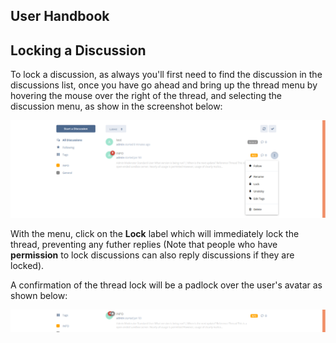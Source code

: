 ## User Handbook

## Locking a Discussion

To lock a discussion, as always you'll first need to find the discussion in the discussions list, once you have go ahead and bring up the thread menu by hovering the mouse over the right of the thread, and selecting the discussion menu, as show in the screenshot below:

![SS - Showing discussion menu](687474703a2f2f692e696d6775722e636f6d2f4558665258415a2e706e67.png)

With the menu, click on the **Lock** label which will immediately lock the thread, preventing any futher replies (Note that people who have **permission** to lock discussions can also reply discussions if they are locked). 

A confirmation of the thread lock will be a padlock over the user's avatar as shown below:

![SS - Showing 'locked' status](687474703a2f2f692e696d6775722e636f6d2f5043454e68774c2e706e67.png)
